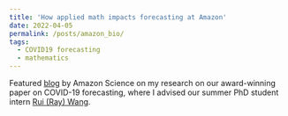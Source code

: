 ```yaml
---
title: 'How applied math impacts forecasting at Amazon'
date: 2022-04-05
permalink: /posts/amazon_bio/
tags:
  - COVID19 forecasting
  - mathematics
---
```


Featured [blog](https://www.amazon.science/working-at-amazon/how-applied-math-impacts-forecasting-at-amazon) by Amazon Science on my research on our award-winning paper on COVID-19 forecasting, where I advised our summer PhD student intern [Rui (Ray) Wang](https://rui1521.github.io/online-cv/).
